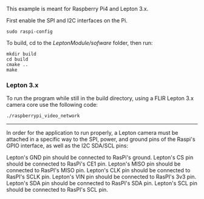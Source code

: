 This example is meant for Raspberry Pi4 and Lepton 3.x.

First enable the SPI and I2C interfaces on the Pi.
```
sudo raspi-config
```

To build, cd to the *LeptonModule/sofware* folder, then run:
```
mkdir build
cd build
cmake ..
make
```

### Lepton 3.x

To run the program while still in the build directory, using a FLIR Lepton 3.x camera core use the following code:
```
./raspberrypi_video_network
```

----

In order for the application to run properly, a Lepton camera must be attached in a specific way to the SPI, power, and ground pins of the Raspi's GPIO interface, as well as the I2C SDA/SCL pins:

Lepton's GND pin should be connected to RasPi's ground.
Lepton's CS pin should be connected to RasPi's CE1 pin.
Lepton's MISO pin should be connected to RasPI's MISO pin.
Lepton's CLK pin should be connected to RasPI's SCLK pin.
Lepton's VIN pin should be connected to RasPI's 3v3 pin.
Lepton's SDA pin should be connected to RasPI's SDA pin.
Lepton's SCL pin should be connected to RasPI's SCL pin.

